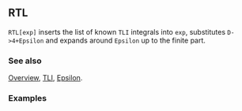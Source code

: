 ## RTL

`RTL[exp]` inserts the list of known `TLI` integrals into `exp`, substitutes `D->4+Epsilon` and expands around `Epsilon` up to the finite part.

### See also

[Overview](Extra/FeynCalc.md), [TLI](TLI.md), [Epsilon](Epsilon.md).

### Examples
